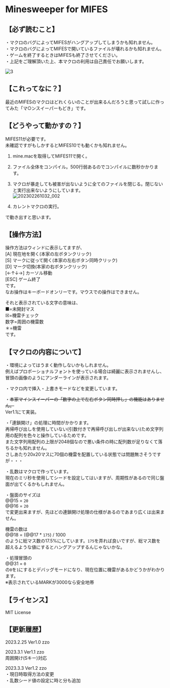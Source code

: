 # Minesweeper for MIFES
【必ず読むこと】
------
・マクロのバグによってMIFESがハングアップしてしまうかも知れません。  
・マクロのバグによってMIFESで開いているファイルが壊れるかも知れません。  
・ゲームを終了するときはMIFESも終了させてください。  
・上記をご理解頂いた上、本マクロの利用は自己責任でお願いします。  

![3](https://user-images.githubusercontent.com/11640544/222715182-59c507f7-b22f-4eae-9c8c-d40a497a05b2.png)  

【これってなに？】
------
最近のMIFESのマクロはどれくらいのことが出来るんだろうと思って試しに作ってみた「マ○ンスイーパーもどき」です。  

【どうやって動かすの？】
-----
MIFES11が必要です。  
未確認ですがもしかするとMIFES10でも動くかも知れません。  

1. mine.macを取得してMIFES11で開く。  
2. ファイル全体をコンパイル。500行弱あるのでコンパイルに数秒かかります。  
3. マクロが暴走しても被害が出ないように全てのファイルを閉じる。閉じないと実行出来ないようにしています。  
![202302261032_002](https://user-images.githubusercontent.com/11640544/222411398-5c28a9cc-34ff-4fdb-a8f7-4032a372ec20.png)

4. カレントマクロの実行。

で動き出すと思います。  

【操作方法】
-----
操作方法はウィンドに表示してますが、  
[A] 現在地を開く(本家の左ボタンクリック)  
[S] マークに従って開く(本家の左右ボタン同時クリック)  
[D] マーク切換(本家の右ボタンクリック)  
[←↑↓→] カーソル移動  
[ESC] ゲーム終了  
です。   
なお操作はキーボードオンリーです。マウスでの操作はできません。  

それと表示されている文字の意味は、  
■=未開封マス  
☒=機雷チェック  
数字=周囲の機雷数  
＊=機雷  
です。  

【マクロの内容について】
-----
・環境によってはうまく動作しないかもしれません。  
例えばプロポーショナルフォントを使っている場合は綺麗に表示されませんし、冒頭の画像のようにアンダーラインが表示されます。  

・マクロ内で挿入・上書きモードなどを変更しています。  

・~~本家マインスイーパーの「数字の上で左右ボタン同時押し」の機能はありません。~~  
Ver1.1にて実装。  

・「連鎖開け」の処理に時間がかかります。  
再帰呼び出しを使用していない(引数付きで再帰呼び出しが出来ない)ため文字列用の配列を色々と操作しているためです。  
また文字列用配列の上限が2048個なので悪い条件の時に配列数が足りなくて落ちるかも知れません。  
さしあたり20x20マスに70個の機雷を配置している状態では問題無さそうですが・・・  

・乱数はマクロで作っています。  
現在のミリ秒を使用してシードを設定してはいますが、周期性があるので同じ盤面が出てくるかもしれません。  

・盤面のサイズは  
@@15 = `20`  
@@16 = `20`  
で変更出来ますが、先ほどの連鎖開け処理の仕様があるのであまり広くは出来ません。  

機雷の数は  
@@18 = (@@17 * `175`) / 1000  
のように総マス数の17.5%にしています。`175`を弄れば良いですが、総マス数を超えるような値にするとハングアップするんじゃないかな。  

・処理冒頭の  
@@31 = `0`  
の`0`を`1`にするとデバッグモードになり、現在位置に機雷があるかどうかがわかります。  
※表示されているMARKが3000なら安全地帯  

【ライセンス】
---
MIT License  

【更新履歴】
-----
2023.2.25 Ver1.0 zzo  

2023.3.1 Ver1.1 zzo  
周囲開け(Sキー)対応

2023.3.3 Ver1.2 zzo  
・現日時取得方法の変更  
・乱数シード値の設定に時と分も追加  
